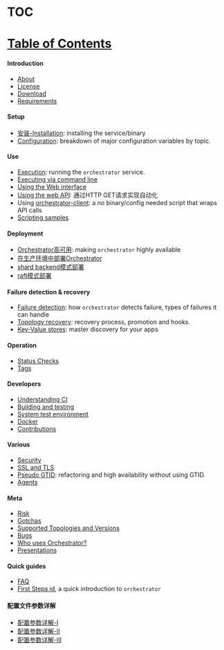 # TOC
# [Table of Contents](https://github.com/openark/orchestrator/tree/master/docs#introduction)
#### Introduction
* [About](Introduction/About.md)
* [License](Introduction/License.md)
* [Download](Introduction/Download.md)
* [Requirements](Introduction/Requirements.md)

#### Setup
* [安装-Installation](Setup/部署/安装-Installation.md): installing the service/binary
* [Configuration](Setup/配置/Configuration.md): breakdown of major configuration variables by topic.

#### Use
* [Execution](Use/Execution.md): running the `orchestrator` service.
* [Executing via command line](Use/Executing%20via%20command%20line.md)
* [Using the Web interface](Use/Using%20the%20Web%20interface.md)
* [Using the web API](Use/Using%20the%20web%20API.md): 通过HTTP GET请求实现自动化
*  Using [orchestrator-client](Use/orchestrator-client.md): a no binary/config needed script that wraps API calls
* [Scripting samples](Use/Scripting%20samples.md)

#### Deployment
* [Orchestrator高可用](Deployment/Orchestrator高可用.md): making `orchestrator` highly available
* [在生产环境中部署Orchestrator](Deployment/在生产环境中部署Orchestrator.md)
* [shard backend模式部署](Deployment/shard%20backend模式部署.md)
* [raft模式部署](Deployment/raft模式部署.md)

#### Failure detection & recovery
* [Failure detection](Failure%20detection%20%26%20recovery/Failure%20detection.md): how `orchestrator` detects failure, types of failures it can handle
* [Topology recovery](Failure%20detection%20%26%20recovery/Topology%20recovery.md): recovery process, promotion and hooks.
* [Key-Value stores](Failure%20detection%20%26%20recovery/Key-Value%20stores.md): master discovery for your apps

#### Operation
* [Status Checks](Operation/Status%20Checks.md)
* [Tags](Operation/Tags.md)

#### Developers
* [Understanding CI](Developers/Understanding%20CI.md)
* [Building and testing](Developers/Building%20and%20testing.md)
* [System test environment](System%20test%20environment.md)
* [Docker](Developers/Docker.md)
* [Contributions](Developers/Contributions.md)

#### Various
* [Security](https://github.com/Fanduzi/orchestrator-chn-doc/blob/master/Various/Security.md)
* [SSL and TLS](https://github.com/Fanduzi/orchestrator-chn-doc/blob/master/Various/SSL%20and%20TLS.md)
* [Pseudo GTID](Various/Pseudo%20GTID.md): refactoring and high availability without using GTID.
* [Agents](Various/Agents.md)

#### Meta
* [Risk](Meta/Risk.md)
* [Gotchas](Meta/Gotchas.md)
* [Supported Topologies and Versions](Meta/Supported%20Topologies%20and%20Versions.md)
* [Bugs](Meta/Bugs.md)
* [Who uses Orchestrator?](Meta/Who%20uses%20Orchestrator%20.md)
* [Presentations](Meta/Presentations.md)

#### Quick guides
* [FAQ](Quick%20guides/FAQ.md)
* [First Steps id](Quick%20guides/First%20Steps.md), a quick introduction to `orchestrator`

#### 配置文件参数详解
* [配置参数详解-Ⅰ](Setup/配置/配置参数详解-Ⅰ.md)
* [配置参数详解-Ⅱ](Setup/配置/配置参数详解-Ⅱ.md)
* [配置参数详解-III](Setup/配置/配置参数详解-III.md)
